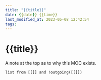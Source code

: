 ```yaml
---
title: "{{title}}"
date: {{date}} {{time}}
last_modified_at: 2023-05-08 12:42:54
tags:
---
```


# {{title}}

A note at the top as to why this MOC exists.

```dataview
list from [[]] and !outgoing([[]])
```
